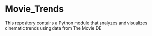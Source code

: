# Movie_Trends
This repository contains a Python module that analyzes and visualizes cinematic trends using data from The Movie DB
